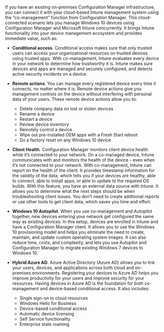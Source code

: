 If you have an existing on-premises Configuration Manager infrastructure, you can connect it with your cloud-based Intune management system using the “co-management” function from Configuration Manager. This cloud-connected scenario lets you manage Windows 10 devices using Configuration Manager and Microsoft Intune concurrently. It brings Intune functionality into your device management ecosystem and provides immediate value, such as:

 - **Conditional access**. Conditional access makes sure that only trusted users can access your organizational resources on trusted devices using trusted apps. With co-management, Intune evaluates every device in your network to determine how trustworthy it is. Intune makes sure devices and apps are managed and securely configured, and detects active security incidents on a device.
- **Remote actions**. You can manage every registered device every time it connects, no matter where it is. Remote device actions give you management controls on the device without interfering with personal data of your users. These remote device actions allow you to:
   - Delete company data on lost or stolen devices
   - Rename a device
   - Restart a device
   - Review device inventory
   - Remotely control a device
   - Wipe out pre-installed OEM apps with a Fresh Start reboot
   - Do a factory reset on any Windows 10 device
- **Client Health**. Configuration Manager monitors client device health while it’s connected to your network. On a co-managed device, Intune communicates with and monitors the health of the device - even when it’s not connected to your network. With co-management, Intune can report on the health of the client. It provides timestamp information for the validity of the data, which tells you if your devices are healthy, able to connect, able to install apps, or able to update to the required OS builds. With this feature, you have an external data source with Intune. It allows you to determine what the next steps should be when troubleshooting client issues. You don't need to create additional reports or use other tools to get client data, which saves you time and effort.
- **Windows 10 Autopilot**. When you use co-management and Autopilot together, new devices entering your network get configured the same way as existing devices. In this setup, devices are enrolled in Intune and have a Configuration Manager client. It allows you to use the Windows 10 provisioning model and helps you eliminate the need to create, maintain, and update custom operating system images. It can also reduce time, costs, and complexity, and lets you use Autopilot and Configuration Manager to migrate existing Windows 7 devices to Windows 10.

- **Hybrid Azure AD**. Azure Active Directory (Azure AD) allows you to link your users, devices, and applications across both cloud and on-premises environments. Registering your devices to Azure AD helps you improve productivity for your users and improve security for your resources. Having devices in Azure AD is the foundation for both co-management and device-based conditional access. It also includes:
   - Single sign-on to cloud resources
   - Windows Hello for Business
   - Device-based conditional access
   - Automatic device licensing
   - Self Service functionality
   - Enterprise state roaming
